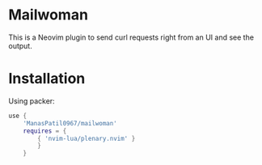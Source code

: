 # Mailwoman
This is a Neovim plugin to send curl requests right from an UI and see the output.

# Installation
Using packer:
```lua
use { 
    'ManasPatil0967/mailwoman'
    requires = { 
        { 'nvim-lua/plenary.nvim' }
        } 
    }
```
